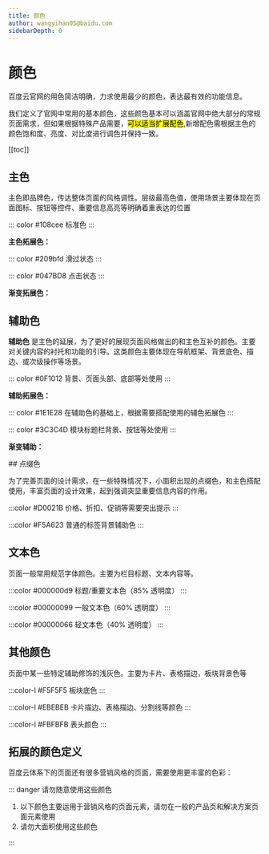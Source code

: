 ```yaml
---
title: 颜色
author: wangyihan05@baidu.com
sidebarDepth: 0
---
```


# 颜色
百度云官网的用色简洁明确，力求使用最少的颜色，表达最有效的功能信息。

我们定义了官网中常用的基本颜色，这些颜色基本可以涵盖官网中绝大部分的常规页面需求，但如果根据特殊产品需要，<mark>可以适当扩展配色</mark>,新增配色需根据主色的颜色饱和度、亮度、对比度进行调色并保持一致。


[[toc]]

## 主色

主色即品牌色，传达整体页面的风格调性。层级最高色值，使用场景主要体现在页面图标、按钮等控件、重要信息高亮等明确着重表达的位置

::: color #108cee
标准色
:::

**主色拓展色：**
<div class="wrp">
::: color #209bfd
滑过状态
:::

::: color #047BD8
点击状态
:::
</div>

**渐变拓展色：**

<div class="wrp">

<color-copyer color="#1EC5E7" text="主色对应渐变色" color2="#0A65FF"/>

</div>

## 辅助色

**辅助色** 是主色的延展，为了更好的展现页面风格做出的和主色互补的颜色。主要对关键内容的衬托和功能的引导。这类颜色主要体现在导航框架、背景底色、描边、或次级操作等场景。


::: color #0F1012
背景、页面头部、底部等处使用
:::

**辅助拓展色：**

<div class="wrp">

::: color #1E1E28
在辅助色的基础上，根据需要搭配使用的辅色拓展色
:::

::: color #3C3C4D
模块标题栏背景、按钮等处使用
:::

</div>

**渐变辅助：**
<div class="wrp">
<color-copyer color="#3C3C4D" text="辅助色对应渐变色" color2="#0F1012"/>
</div>
## 点缀色

为了完善页面的设计需求，在一些特殊情况下，小面积出现的点缀色，和主色搭配使用，丰富页面的设计效果，起到强调突显重要信息内容的作用。

:::color #D0021B
价格、折扣、促销等需要突出提示
:::

:::color #F5A623
普通的标签背景辅助色
:::

## 文本色

页面一般常用规范字体颜色。主要为栏目标题、文本内容等。

:::color #000000d9
标题/重要文本色（85% 透明度）
:::

:::color #00000099
一般文本色（60% 透明度）
:::

:::color #00000066
轻文本色（40% 透明度）
:::

## 其他颜色

页面中某一些特定辅助修饰的浅灰色。主要为卡片、表格描边，板块背景色等

:::color-l #F5F5F5
板块底色
:::

:::color-l #EBEBEB
卡片描边、表格描边、分割线等颜色
:::

:::color-l #FBFBFB
表头颜色
:::

## 拓展的颜色定义

百度云体系下的页面还有很多营销风格的页面，需要使用更丰富的色彩：

::: danger 请勿随意使用这些颜色

1. 以下颜色主要运用于营销风格的页面元素，请勿在一般的产品页和解决方案页面元素使用
2. 请勿大面积使用这些颜色

:::

<div class="wrp">

<color-copyer color="#1BC3FF" text="拓展渐变-紫" color2="#465FFF"  type= "light"/>

</div>

<div class="wrp">

<color-copyer color="#1BC3FF" text="拓展渐变-蓝" color2="#465FFF"  type= "light"/>

</div>

<div class="wrp">

<color-copyer color="#71EFFF" text="拓展渐变-亮蓝" color2="#2CB1FF"  type= "light"/>

</div>


<div class="wrp">

<color-copyer color="#8BE934" text="拓展渐变-绿" color2="#41BC0D"  type= "light"/>

</div>

<div class="wrp">


<color-copyer color="#FDE705" text="拓展渐变-橙" color2="#FE9201"  type= "light"/>

</div>

<div class="wrp">

<color-copyer color="#FF995F" text="拓展渐变-橘" color2="#FF4C5C"  type= "light"/>

</div>

<style>

#color-108cee:before{
  background:#108cee;
}

</style>